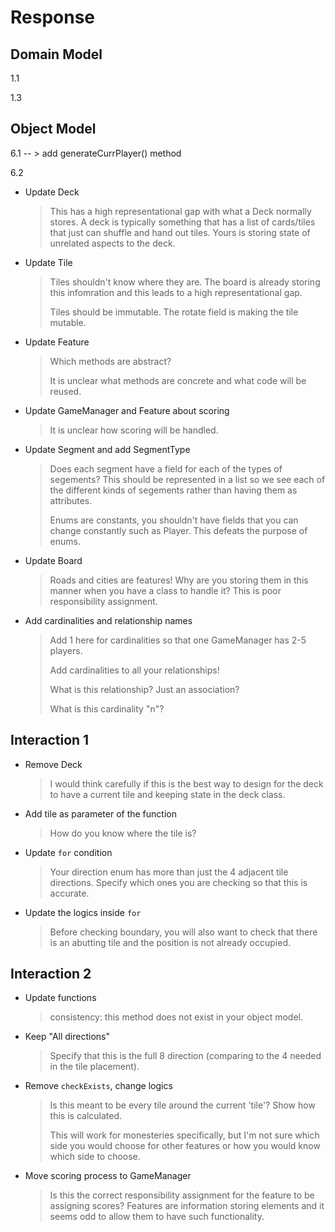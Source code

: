 # Response

## Domain Model

1.1

1.3

## Object Model

6.1 -- > add generateCurrPlayer() method

6.2 

- Update Deck

  > This has a high representational gap with what a Deck normally stores. A deck is typically something that has a list of cards/tiles that just can shuffle and hand out tiles. Yours is storing state of unrelated aspects to the deck.

- Update Tile

  > Tiles shouldn't know where they are. The board is already storing this infomration and this leads to a high representational gap.
  >
  > Tiles should be immutable. The rotate field is making the tile mutable.

- Update Feature

  > Which methods are abstract?
  >
  > It is unclear what methods are concrete and what code will be reused.

- Update GameManager and Feature about scoring

  > It is unclear how scoring will be handled.

- Update Segment and add SegmentType

  > Does each segment have a field for each of the types of segements? This should be represented in a list so we see each of the different kinds of segements rather than having them as attributes.
  >
  > Enums are constants, you shouldn't have fields that you can change constantly such as Player. This defeats the purpose of enums.

- Update Board

  > Roads and cities are features! Why are you storing them in this manner when you have a class to handle it? This is poor responsibility assignment.

- Add cardinalities and relationship names

  > Add 1 here for cardinalities so that one GameManager has 2-5 players.
  >
  > Add cardinalities to all your relationships!
  >
  > What is this relationship? Just an association?
  >
  > What is this cardinality "n"?

## Interaction 1

- Remove Deck

  > I would think carefully if this is the best way to design for the deck to have a current tile and keeping state in the deck class.

- Add tile as parameter of the function

  > How do you know where the tile is?

- Update `for` condition

  > Your direction enum has more than just the 4 adjacent tile directions. Specify which ones you are checking so that this is accurate.

- Update the logics inside `for`

  > Before checking boundary, you will also want to check that there is an abutting tile and the position is not already occupied. 

## Interaction 2

- Update functions

  > consistency: this method does not exist in your object model.

- Keep "All directions"

  > Specify that this is the full 8 direction (comparing to the 4 needed in the tile placement).

- Remove `checkExists`, change logics

  > Is this meant to be every tile around the current 'tile'? Show how this is calculated.
  >
  > This will work for monesteries specifically, but I'm not sure which side you would choose for other features or how you would know which side to choose.

- Move scoring process to GameManager

  > Is this the correct responsibility assignment for the feature to be assigning scores? Features are information storing elements and it seems odd to allow them to have such functionality. 